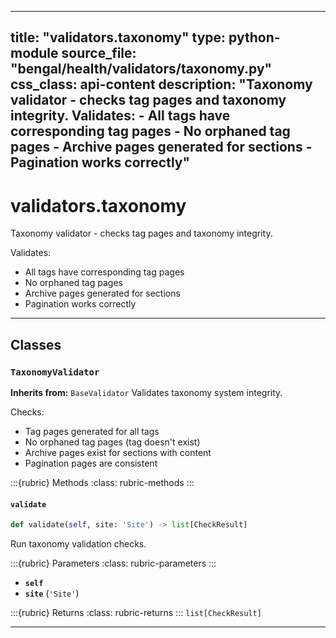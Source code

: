 
---
title: "validators.taxonomy"
type: python-module
source_file: "bengal/health/validators/taxonomy.py"
css_class: api-content
description: "Taxonomy validator - checks tag pages and taxonomy integrity.  Validates: - All tags have corresponding tag pages - No orphaned tag pages - Archive pages generated for sections - Pagination works correctly"
---

# validators.taxonomy

Taxonomy validator - checks tag pages and taxonomy integrity.

Validates:
- All tags have corresponding tag pages
- No orphaned tag pages
- Archive pages generated for sections
- Pagination works correctly

---

## Classes

### `TaxonomyValidator`

**Inherits from:** `BaseValidator`
Validates taxonomy system integrity.

Checks:
- Tag pages generated for all tags
- No orphaned tag pages (tag doesn't exist)
- Archive pages exist for sections with content
- Pagination pages are consistent




:::{rubric} Methods
:class: rubric-methods
:::
#### `validate`
```python
def validate(self, site: 'Site') -> list[CheckResult]
```

Run taxonomy validation checks.



:::{rubric} Parameters
:class: rubric-parameters
:::
- **`self`**
- **`site`** (`'Site'`)

:::{rubric} Returns
:class: rubric-returns
:::
`list[CheckResult]`




---
